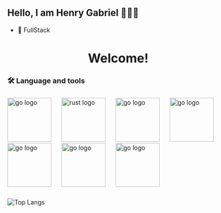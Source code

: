 ## Hello, I am Henry Gabriel 👋🇧🇷

- 🔭 FullStack

###

<h1 align="center">Welcome!</h1>

###

<h3 align="left">🛠 Language and tools</h3>

###

<div align="left">
  <img src="https://cdn.worldvectorlogo.com/logos/react-1.svg" height="100" alt="go logo"  />
  <img width="15" />
  <img src="https://upload.wikimedia.org/wikipedia/commons/thumb/9/99/Unofficial_JavaScript_logo_2.svg/512px-Unofficial_JavaScript_logo_2.svg.png" height="100" alt="rust logo"  />
  <img width="15" />
  <img src="https://upload.wikimedia.org/wikipedia/commons/thumb/0/0a/Python.svg/768px-Python.svg.png" height="100" alt="go logo"  />
  <img width="15" />
  <img src="https://cdn.iconscout.com/icon/free/png-256/free-mysql-3521596-2945040.png" height="100" alt="go logo"  />
  <img width="15" />
  <img src="https://miro.medium.com/v2/resize:fit:1400/0*P2uaCA_ECZ8Tr1TM.png" height="100" alt="go logo"  />
  <img width="15" />
  <img src="https://images.vexels.com/media/users/3/166383/isolated/preview/6024bc5746d7436c727825dc4fc23c22-icone-de-linguagem-de-programacao-html.png" height="100" alt="go logo"  />
  <img width="15" />
  <img src="https://upload.wikimedia.org/wikipedia/commons/d/d5/CSS3_logo_and_wordmark.svg" height="100" alt="go logo"  />
  <img width="15" />
</div>

###

![Top Langs](https://github-readme-stats.vercel.app/api/top-langs/?username=HenryBRweb&layout=compact&size_weight=0.5&theme=dracula)

###

